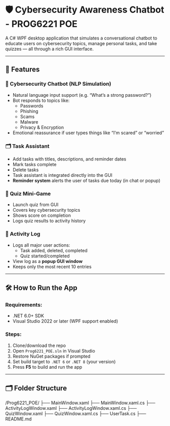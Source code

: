 ﻿# 🛡️ Cybersecurity Awareness Chatbot - PROG6221 POE

A C# WPF desktop application that simulates a conversational chatbot to educate users on cybersecurity topics, manage personal tasks, and take quizzes — all through a rich GUI interface.

---

## 📌 Features

### 💬 Cybersecurity Chatbot (NLP Simulation)
- Natural language input support (e.g. “What’s a strong password?”)
- Bot responds to topics like:
  - Passwords
  - Phishing
  - Scams
  - Malware
  - Privacy & Encryption
- Emotional reassurance if user types things like “I'm scared” or “worried”

### 🗂️ Task Assistant
- Add tasks with titles, descriptions, and reminder dates
- Mark tasks complete
- Delete tasks
- Task assistant is integrated directly into the GUI
- **Reminder system** alerts the user of tasks due today (in chat or popup)

### 🧠 Quiz Mini-Game
- Launch quiz from GUI
- Covers key cybersecurity topics
- Shows score on completion
- Logs quiz results to activity history

### 📜 Activity Log
- Logs all major user actions:
  - Task added, deleted, completed
  - Quiz started/completed
- View log as a **popup GUI window**
- Keeps only the most recent 10 entries

---

## 🛠️ How to Run the App

### Requirements:
- .NET 6.0+ SDK
- Visual Studio 2022 or later (WPF support enabled)

### Steps:
1. Clone/download the repo
2. Open `Prog6221_POE.sln` in Visual Studio
3. Restore NuGet packages if prompted
4. Set build target to `.NET 6` or `.NET 8` (your version)
5. Press **F5** to build and run the app

---

## 🗂️ Folder Structure
/Prog6221_POE/
├── MainWindow.xaml
├── MainWindow.xaml.cs
├── ActivityLogWindow.xaml
├── ActivityLogWindow.xaml.cs
├── QuizWindow.xaml
├── QuizWindow.xaml.cs
├── UserTask.cs
├── README.md
